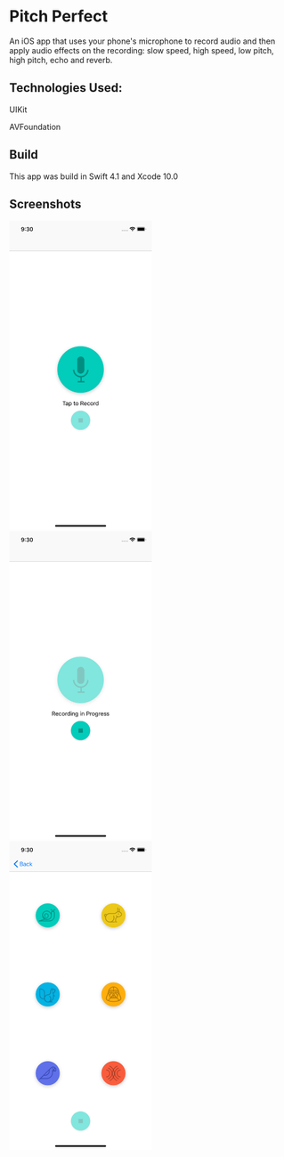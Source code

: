 # Pitch Perfect

An iOS app that uses your phone's microphone to record audio and then apply audio effects on the recording: slow speed, high speed, low pitch, high pitch, echo and reverb.

## Technologies Used:

UIKit

AVFoundation

## Build

This app was build in Swift 4.1 and Xcode 10.0

## Screenshots

<img src="Screenshots/record_screen.png" width= 256> <img src="Screenshots/recording_screen.png" width = 256> <img src="Screenshots/play_screen.png" width = 256>


